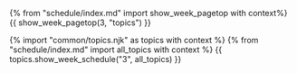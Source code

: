 {% from "schedule/index.md" import show_week_pagetop with context%}
{{ show_week_pagetop(3, "topics") }}

{% import "common/topics.njk" as topics with context %}
{% from "schedule/index.md" import all_topics with context %}
{{ topics.show_week_schedule("3", all_topics) }}
